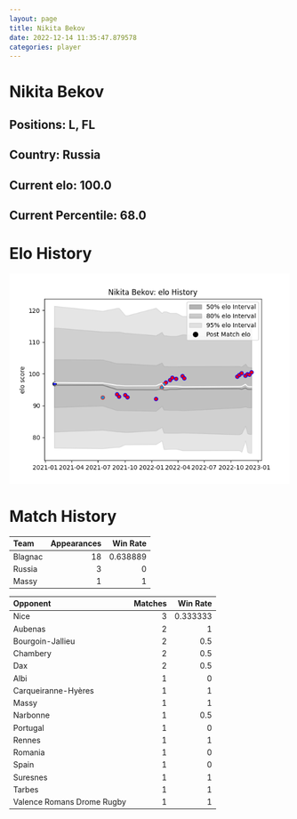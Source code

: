 ```yaml
---  
layout: page  
title: Nikita Bekov  
date: 2022-12-14 11:35:47.879578  
categories: player  
---
```

# Nikita Bekov

## Positions: L, FL

## Country: Russia

## Current elo: 100.0

## Current Percentile: 68.0

# Elo History


![elo history](history_NikitaBekov.png)
# Match History


| Team    |   Appearances |   Win Rate |
|:--------|--------------:|-----------:|
| Blagnac |            18 |   0.638889 |
| Russia  |             3 |   0        |
| Massy   |             1 |   1        |

| Opponent                   |   Matches |   Win Rate |
|:---------------------------|----------:|-----------:|
| Nice                       |         3 |   0.333333 |
| Aubenas                    |         2 |   1        |
| Bourgoin-Jallieu           |         2 |   0.5      |
| Chambery                   |         2 |   0.5      |
| Dax                        |         2 |   0.5      |
| Albi                       |         1 |   0        |
| Carqueiranne-Hyères        |         1 |   1        |
| Massy                      |         1 |   1        |
| Narbonne                   |         1 |   0.5      |
| Portugal                   |         1 |   0        |
| Rennes                     |         1 |   1        |
| Romania                    |         1 |   0        |
| Spain                      |         1 |   0        |
| Suresnes                   |         1 |   1        |
| Tarbes                     |         1 |   1        |
| Valence Romans Drome Rugby |         1 |   1        |